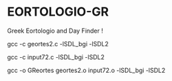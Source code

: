 # EORTOLOGIO-GR
Greek Eortologio and Day Finder !

gcc -c geortes2.c -lSDL_bgi -lSDL2

gcc -c input72.c -lSDL_bgi -lSDL2

gcc -o GReortes geortes2.o input72.o -lSDL_bgi -lSDL2
